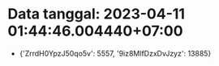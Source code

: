 # Data tanggal: 2023-04-11 01:44:46.004440+07:00

* {'ZrrdH0YpzJ50qo5v': 5557, '9iz8MlfDzxDvJzyz': 13885}
